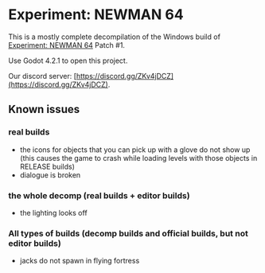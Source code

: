 # Experiment: NEWMAN 64
This is a mostly complete decompilation of the Windows build of [Experiment: NEWMAN 64](https://futureprimitive.itch.io/experiment-newman-64) Patch #1.

Use Godot 4.2.1 to open this project.

Our discord server: [https://discord.gg/ZKv4jDCZ](https://discord.gg/ZKv4jDCZ).

## Known issues
### real builds
- the icons for objects that you can pick up with a glove do not show up (this causes the game to crash while loading levels with those objects in RELEASE builds)
- dialogue is broken
### the whole decomp (real builds + editor builds)
- the lighting looks off
### All types of builds (decomp builds and official builds, but not editor builds)
- jacks do not spawn in flying fortress
